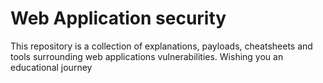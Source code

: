 # Web Application security 

This repository is a collection of explanations, payloads, cheatsheets and tools surrounding web applications vulnerabilities.
Wishing you an educational journey
